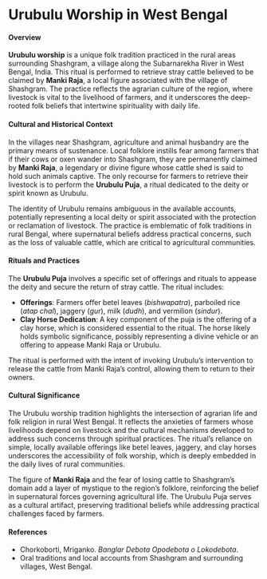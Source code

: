 # Urubulu Worship in West Bengal

#### Overview
**Urubulu worship** is a unique folk tradition practiced in the rural areas surrounding Shashgram, a village along the Subarnarekha River in West Bengal, India. This ritual is performed to retrieve stray cattle believed to be claimed by **Manki Raja**, a local figure associated with the village of Shashgram. The practice reflects the agrarian culture of the region, where livestock is vital to the livelihood of farmers, and it underscores the deep-rooted folk beliefs that intertwine spirituality with daily life.

#### Cultural and Historical Context
In the villages near Shashgram, agriculture and animal husbandry are the primary means of sustenance. Local folklore instills fear among farmers that if their cows or oxen wander into Shashgram, they are permanently claimed by **Manki Raja**, a legendary or divine figure whose cattle shed is said to hold such animals captive. The only recourse for farmers to retrieve their livestock is to perform the **Urubulu Puja**, a ritual dedicated to the deity or spirit known as Urubulu.

The identity of Urubulu remains ambiguous in the available accounts, potentially representing a local deity or spirit associated with the protection or reclamation of livestock. The practice is emblematic of folk traditions in rural Bengal, where supernatural beliefs address practical concerns, such as the loss of valuable cattle, which are critical to agricultural communities.

#### Rituals and Practices
The **Urubulu Puja** involves a specific set of offerings and rituals to appease the deity and secure the return of stray cattle. The ritual includes:
- **Offerings**: Farmers offer betel leaves (*bishwapatra*), parboiled rice (*atap chal*), jaggery (*gur*), milk (*dudh*), and vermilion (*sindur*).
- **Clay Horse Dedication**: A key component of the puja is the offering of a clay horse, which is considered essential to the ritual. The horse likely holds symbolic significance, possibly representing a divine vehicle or an offering to appease Manki Raja or Urubulu.

The ritual is performed with the intent of invoking Urubulu’s intervention to release the cattle from Manki Raja’s control, allowing them to return to their owners.

#### Cultural Significance
The Urubulu worship tradition highlights the intersection of agrarian life and folk religion in rural West Bengal. It reflects the anxieties of farmers whose livelihoods depend on livestock and the cultural mechanisms developed to address such concerns through spiritual practices. The ritual’s reliance on simple, locally available offerings like betel leaves, jaggery, and clay horses underscores the accessibility of folk worship, which is deeply embedded in the daily lives of rural communities.

The figure of **Manki Raja** and the fear of losing cattle to Shashgram’s domain add a layer of mystique to the region’s folklore, reinforcing the belief in supernatural forces governing agricultural life. The Urubulu Puja serves as a cultural artifact, preserving traditional beliefs while addressing practical challenges faced by farmers.

#### References

- Chorkoborti, Mriganko. *Banglar Debota Opodebota o Lokodebota*.
- Oral traditions and local accounts from Shashgram and surrounding villages, West Bengal.

